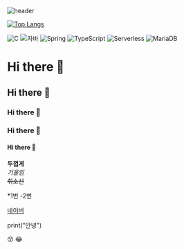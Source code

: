 ![header](https://capsule-render.vercel.app/api?type=wave&color=auto&height=300&section=header&text=깃허브%20특강&fontSize=90&animation=blinking)

[![Top Langs](https://github-readme-stats.vercel.app/api/top-langs/?username=KIMDAB)](https://github.com/KIMDAB/github-readme-stats)

![C](https://img.shields.io/badge/-C-123456?style=flat-square&logo=C&logoColor=black)
![자바](https://img.shields.io/badge/-자바-007396?style=flat&logo=Java&logoColor=ffffff)
![Spring](https://img.shields.io/badge/-Spring-6DB33F?style=for-the-badge&logo=Spring&logoColor=white)
![TypeScript](https://img.shields.io/badge/-TypeScript-3178C6?style=flat-square&logo=TypeScript&logoColor=white)
![Serverless](https://img.shields.io/badge/-Serverless-FD5750?style=flat-square&logo=Serverless&logoColor=magenta)
![MariaDB](https://img.shields.io/badge/-MariaDB-1F305F?style=flat-square&logo=mariadb&logoColor=white)


# Hi there 👋
## Hi there 👋
### Hi there 👋
### Hi there 👋
#### Hi there 👋

**두껍게** <br>
*기울임*<br>
~~취소선~~ <br>

*1번 
-2번

[네이버](https://www.name.com)

print("안녕")


😙
😂








